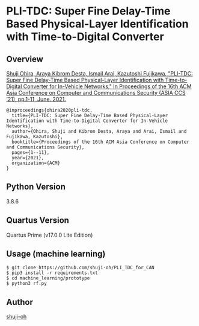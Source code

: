 PLI-TDC: Super Fine Delay-Time Based Physical-Layer Identification with Time-to-Digital Converter
====

## Overview

[Shuji Ohira, Araya Kibrom Desta, Ismail Arai, Kazutoshi Fujikawa, "PLI-TDC: Super Fine Delay-Time Based Physical-Layer Identification with Time-to-Digital Converter for In-Vehicle Networks," In Proceedings of the 16th ACM Asia Conference on Computer and Communications Security (ASIA CCS ’21), pp.1-11, June. 2021.]()

```
@inproceedings{ohira2020pli-tdc,
  title={PLI-TDC: Super Fine Delay-Time Based Physical-Layer Identification with Time-to-Digital Converter for In-Vehicle Networks},
  author={Ohira, Shuji and Kibrom Desta, Araya and Arai, Ismail and Fujikawa, Kazutoshi},
  booktitle={Proceedings of the 16th ACM Asia Conference on Computer and Communications Security},
  pages={1--11},
  year={2021},
  organization={ACM}
}
```

## Python Version

3.8.6  

## Quartus Version

Quartus Prime (v17.0.0 Lite Edition)  

## Usage (machine learning)

```
$ git clone https://github.com/shuji-oh/PLI_TDC_for_CAN  
$ pip3 install -r requirements.txt  
$ cd machine_learning/prototype  
$ python3 rf.py  
```

## Author

[shuji-oh](https://github.com/shuji-oh)
